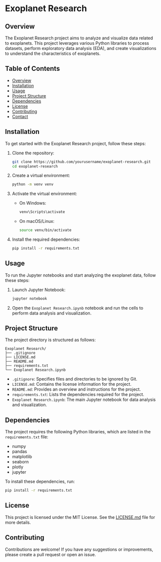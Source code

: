 # Exoplanet Research

## Overview
The Exoplanet Research project aims to analyze and visualize data related to exoplanets. This project leverages various Python libraries to process datasets, perform exploratory data analysis (EDA), and create visualizations to understand the characteristics of exoplanets.

## Table of Contents
- [Overview](#overview)
- [Installation](#installation)
- [Usage](#usage)
- [Project Structure](#project-structure)
- [Dependencies](#dependencies)
- [License](#license)
- [Contributing](#contributing)
- [Contact](#contact)

## Installation
To get started with the Exoplanet Research project, follow these steps:

1. Clone the repository:
    ```sh
    git clone https://github.com/yourusername/exoplanet-research.git
    cd exoplanet-research
    ```

2. Create a virtual environment:
    ```sh
    python -m venv venv
    ```

3. Activate the virtual environment:
    - On Windows:
        ```sh
        venv\Scripts\activate
        ```
    - On macOS/Linux:
        ```sh
        source venv/bin/activate
        ```

4. Install the required dependencies:
    ```sh
    pip install -r requirements.txt
    ```

## Usage
To run the Jupyter notebooks and start analyzing the exoplanet data, follow these steps:

1. Launch Jupyter Notebook:
    ```sh
    jupyter notebook
    ```

2. Open the `Exoplanet Research.ipynb` notebook and run the cells to perform data analysis and visualization.

## Project Structure
The project directory is structured as follows:
```
Exoplanet Research/
├── .gitignore
├── LICENSE.md
├── README.md
├── requirements.txt
└── Exoplanet Research.ipynb
```

- `.gitignore`: Specifies files and directories to be ignored by Git.
- `LICENSE.md`: Contains the license information for the project.
- `README.md`: Provides an overview and instructions for the project.
- `requirements.txt`: Lists the dependencies required for the project.
- `Exoplanet Research.ipynb`: The main Jupyter notebook for data analysis and visualization.

## Dependencies
The project requires the following Python libraries, which are listed in the `requirements.txt` file:
- numpy
- pandas
- matplotlib
- seaborn
- plotly
- jupyter

To install these dependencies, run:
```sh
pip install -r requirements.txt
```

## License
This project is licensed under the MIT License. See the [LICENSE.md](LICENSE.md) file for more details.

## Contributing
Contributions are welcome! If you have any suggestions or improvements, please create a pull request or open an issue.